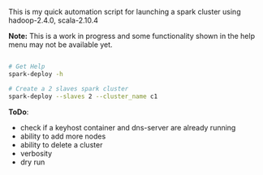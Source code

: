 This is my quick automation script for launching a spark cluster using
hadoop-2.4.0, scala-2.10.4

**Note:** This is a work in progress and some functionality shown in the help menu
may not be available yet.

```bash

# Get Help
spark-deploy -h

# Create a 2 slaves spark cluster
spark-deploy --slaves 2 --cluster_name c1

```

**ToDo**:
- check if a keyhost container and dns-server are already running
- ability to add more nodes
- ability to delete a cluster
- verbosity
- dry run

